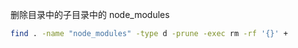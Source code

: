 删除目录中的子目录中的 node_modules
```bash
find . -name "node_modules" -type d -prune -exec rm -rf '{}' +
```
